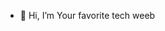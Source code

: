 - 👋 Hi, I’m Your favorite tech weeb
<!---
0biken/0biken is a ✨ special ✨ repository because its `README.md` (this file) appears on your GitHub profile.
You can click the Preview link to view your changes.
--->
